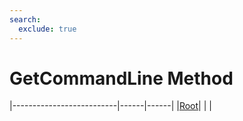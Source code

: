 ```yaml
---
search:
  exclude: true
---
```


<h1 class="heading"><span class="name">GetCommandLine Method</span></h1>

|--------------------------|------|------|
|[Root](../objects/root.md)|&nbsp;|&nbsp;|
